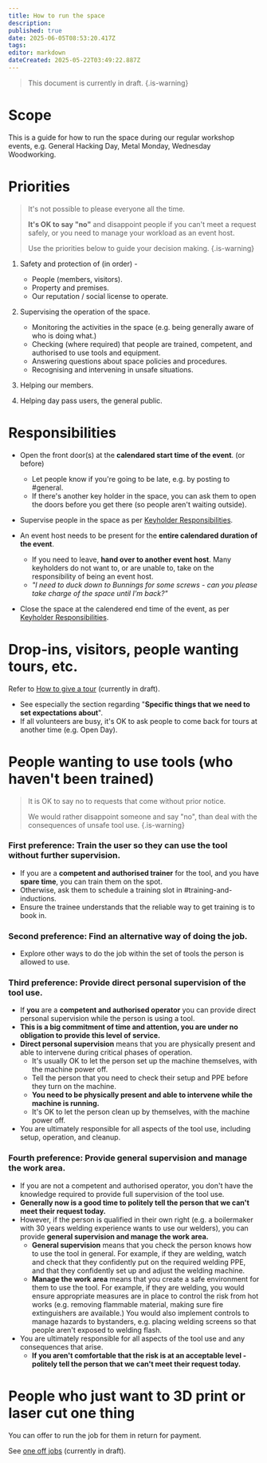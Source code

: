 ```yaml
---
title: How to run the space
description: 
published: true
date: 2025-06-05T08:53:20.417Z
tags: 
editor: markdown
dateCreated: 2025-05-22T03:49:22.887Z
---
```


> This document is currently in draft.
{.is-warning}

# Scope

This is a guide for how to run the space during our regular workshop events, e.g. General Hacking Day, Metal Monday, Wednesday Woodworking.

# Priorities

> It's not possible to please everyone all the time.
>
> **It's OK to say "no"** and disappoint people if you can't meet a request safely, or you need to manage your workload as an event host.
>
> Use the priorities below to guide your decision making.
{.is-warning}

1. Safety and protection of (in order) -
    * People (members, visitors).
    * Property and premises.
    * Our reputation / social license to operate.

2. Supervising the operation of the space.
    * Monitoring the activities in the space (e.g. being generally aware of who is doing what.)
    * Checking (where required) that people are trained, competent, and authorised to use tools and equipment.
    * Answering questions about space policies and procedures.
    * Recognising and intervening in unsafe situations.

3. Helping our members.

4. Helping day pass users, the general public.

# Responsibilities

* Open the front door(s) at the **calendared start time of the event**. (or before)
    * Let people know if you're going to be late, e.g. by posting to #general.
    * If there's another key holder in the space, you can ask them to open the doors before you get there (so people aren't waiting outside).

* Supervise people in the space as per [Keyholder Responsibilities](/docs/policies/keyholder_responsibilities).

* An event host needs to be present for the **entire calendared duration of the event**.
    * If you need to leave, **hand over to another event host**. Many keyholders do not want to, or are unable to, take on the responsibility of being an event host.
    * *"I need to duck down to Bunnings for some screws - can you please take charge of the space until I'm back?"*

* Close the space at the calendered end time of the event, as per [Keyholder Responsibilities](/docs/policies/keyholder_responsibilities).

# Drop-ins, visitors, people wanting tours, etc.

Refer to [How to give a tour](/testing/drafts/howto_tour) (currently in draft).
* See especially the section regarding "**Specific things that we need to set expectations about**".
* If all volunteers are busy, it's OK to ask people to come back for tours at another time (e.g. Open Day).

# People wanting to use tools (who haven't been trained)

> It is OK to say no to requests that come without prior notice.
>
> We would rather disappoint someone and say "no", than deal with the consequences of unsafe tool use.
{.is-warning}

### First preference: Train the user so they can use the tool without further supervision.
* If you are a **competent and authorised trainer** for the tool, and you have **spare time**, you can train them on the spot.
* Otherwise, ask them to schedule a training slot in #training-and-inductions.
* Ensure the trainee understands that the reliable way to get training is to book in.

### Second preference: Find an alternative way of doing the job.
* Explore other ways to do the job within the set of tools the person is allowed to use.

### Third preference: Provide direct personal supervision of the tool use.
* If **you** are a **competent and authorised operator** you can provide direct personal supervision while the person is using a tool.
* **This is a big commitment of time and attention, you are under no obligation to provide this level of service.**
* **Direct personal supervision** means that you are physically present and able to intervene during critical phases of operation.
    * It's usually OK to let the person set up the machine themselves, with the machine power off.
    * Tell the person that you need to check their setup and PPE before they turn on the machine.
    * **You need to be physically present and able to intervene while the machine is running.**
    * It's OK to let the person clean up by themselves, with the machine power off.
* You are ultimately responsible for all aspects of the tool use, including setup, operation, and cleanup.

### Fourth preference: Provide general supervision and manage the work area.
* If you are not a competent and authorised operator, you don't have the knowledge required to provide full supervision of the tool use.
* **Generally now is a good time to politely tell the person that we can't meet their request today.**
* However, if the person is qualified in their own right (e.g. a boilermaker with 30 years welding experience wants to use our welders), you can provide **general supervision and manage the work area.**
    * **General supervision** means that you check the person knows how to use the tool in general. For example, if they are welding, watch and check that they confidently put on the required welding PPE, and that they confidently set up and adjust the welding machine.
    * **Manage the work area** means that you create a safe environment for them to use the tool. For example, if they are welding, you would ensure appropriate measures are in place to control the risk from hot works (e.g. removing flammable material, making sure fire extinguishers are available.) You would also implement controls to manage hazards to bystanders, e.g. placing welding screens so that people aren't exposed to welding flash.
* You are ultimately responsible for all aspects of the tool use and any consequences that arise.
    * **If you aren't comfortable that the risk is at an acceptable level - politely tell the person that we can't meet their request today.**

# People who just want to 3D print or laser cut one thing

You can offer to run the job for them in return for payment.

See [one off jobs](/testing/drafts/howto_tour#one-off-jobs) (currently in draft).


